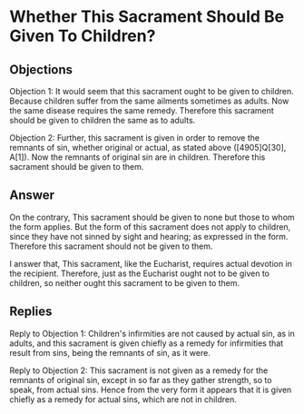 # Whether This Sacrament Should Be Given To Children?

## Objections

Objection 1: It would seem that this sacrament ought to be given to children. Because children suffer from the same ailments sometimes as adults. Now the same disease requires the same remedy. Therefore this sacrament should be given to children the same as to adults.

Objection 2: Further, this sacrament is given in order to remove the remnants of sin, whether original or actual, as stated above ([4905]Q[30], A[1]). Now the remnants of original sin are in children. Therefore this sacrament should be given to them.

## Answer

On the contrary, This sacrament should be given to none but those to whom the form applies. But the form of this sacrament does not apply to children, since they have not sinned by sight and hearing; as expressed in the form. Therefore this sacrament should not be given to them.

I answer that, This sacrament, like the Eucharist, requires actual devotion in the recipient. Therefore, just as the Eucharist ought not to be given to children, so neither ought this sacrament to be given to them.

## Replies

Reply to Objection 1: Children's infirmities are not caused by actual sin, as in adults, and this sacrament is given chiefly as a remedy for infirmities that result from sins, being the remnants of sin, as it were.

Reply to Objection 2: This sacrament is not given as a remedy for the remnants of original sin, except in so far as they gather strength, so to speak, from actual sins. Hence from the very form it appears that it is given chiefly as a remedy for actual sins, which are not in children.